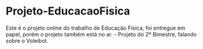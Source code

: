# Projeto-EducacaoFisica
Este é o projeto online do trabalho de Educação Física, foi entregue em papel, porém o projeto também está no ar. - Projeto do 2º Bimestre, falando sobre o Voleibol.
